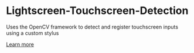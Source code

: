 # Lightscreen-Touchscreen-Detection
Uses the OpenCV framework to detect and register touchscreen inputs using a custom stylus

<a href="https://lsbyimaadnisar.w3spaces.com/">Learn more</a>
